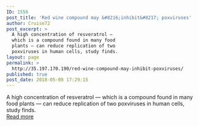 ```yaml
---
ID: 1556
post_title: 'Red wine compound may &#8216;inhibit&#8217; poxviruses'
author: Cruise72
post_excerpt: >
  A high concentration of resveratrol —
  which is a compound found in many food
  plants — can reduce replication of two
  poxviruses in human cells, study finds.
layout: page
permalink: >
  http://35.197.170.190/red-wine-compound-may-inhibit-poxviruses/
published: true
post_date: 2018-05-08 17:29:15
---
```

A high concentration of resveratrol — which is a compound found in many food plants — can reduce replication of two poxviruses in human cells, study finds.<br/><a style="white-space: nowrap" href="https://www.medicalnewstoday.com/articles/321126.php" class="button purchase" rel="nofollow noopener" target="_blank">Read more</a>